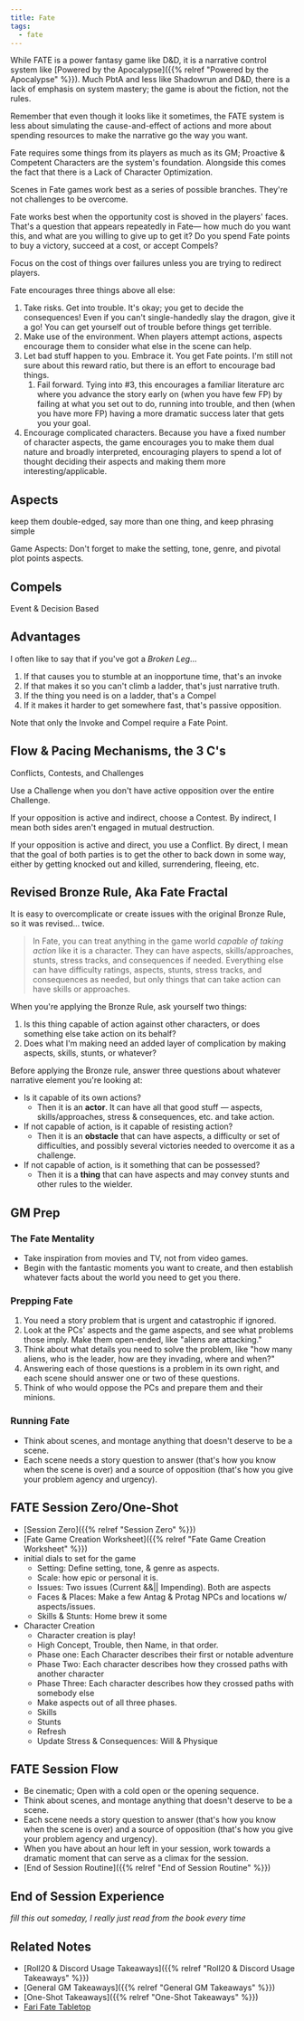 ```yaml
---
title: Fate
tags:
  - fate
---
```


While FATE is a power fantasy game like D&D, it is a narrative control system like [Powered by the Apocalypse]({{% relref "Powered by the Apocalypse" %}}). Much PbtA and less like Shadowrun and D&D, there is a lack of emphasis on system mastery; the game is about the fiction, not the rules.

Remember that even though it looks like it sometimes, the FATE system is less about simulating the cause-and-effect of actions and more about spending resources to make the narrative go the way you want.

Fate requires some things from its players as much as its GM; Proactive & Competent Characters are the system's foundation. Alongside this comes the fact that there is a Lack of Character Optimization.

Scenes in Fate games work best as a series of possible branches. They're not challenges to be overcome.

Fate works best when the opportunity cost is shoved in the players' faces. That's a question that appears repeatedly in Fate— how much do you want this, and what are you willing to give up to get it? Do you spend Fate points to buy a victory, succeed at a cost, or accept Compels?

Focus on the cost of things over failures unless you are trying to redirect players.

Fate encourages three things above all else:
1. Take risks. Get into trouble. It's okay; you get to decide the consequences! Even if you can't single-handedly slay the dragon, give it a go! You can get yourself out of trouble before things get terrible.
2. Make use of the environment. When players attempt actions, aspects encourage them to consider what else in the scene can help.
3. Let bad stuff happen to you. Embrace it. You get Fate points. I'm still not sure about this reward ratio, but there is an effort to encourage bad things.
    1. Fail forward. Tying into #3, this encourages a familiar literature arc where you advance the story early on (when you have few FP) by failing at what you set out to do, running into trouble, and then (when you have more FP) having a more dramatic success later that gets you your goal.
4. Encourage complicated characters. Because you have a fixed number of character aspects, the game encourages you to make them dual nature and broadly interpreted, encouraging players to spend a lot of thought deciding their aspects and making them more interesting/applicable.

## Aspects
keep them double-edged, say more than one thing, and keep phrasing simple

Game Aspects: Don't forget to make the setting, tone, genre, and pivotal plot points aspects.

## Compels
Event & Decision Based

## Advantages
I often like to say that if you've got a _Broken Leg_…
1. If that causes you to stumble at an inopportune time, that's an invoke
2. If that makes it so you can't climb a ladder, that's just narrative truth.
3. If the thing you need is on a ladder, that's a Compel
4. If it makes it harder to get somewhere fast, that's passive opposition.

Note that only the Invoke and Compel require a Fate Point.

## Flow & Pacing Mechanisms, the 3 C's
Conflicts, Contests, and Challenges

Use a Challenge when you don't have active opposition over the entire Challenge.

If your opposition is active and indirect, choose a Contest. By indirect, I mean both sides aren't engaged in mutual destruction.

If your opposition is active and direct, you use a Conflict. By direct, I mean that the goal of both parties is to get the other to back down in some way, either by getting knocked out and killed, surrendering, fleeing, etc.

## Revised Bronze Rule, Aka Fate Fractal
It is easy to overcomplicate or create issues with the original Bronze Rule, so it was revised… twice.

> In Fate, you can treat anything in the game world _capable of taking action_ like it is a character. They can have aspects, skills/approaches, stunts, stress tracks, and consequences if needed.
> Everything else can have difficulty ratings, aspects, stunts, stress tracks, and consequences as needed, but only things that can take action can have skills or approaches.

When you're applying the Bronze Rule, ask yourself two things:
1. Is this thing capable of action against other characters, or does something else take action on its behalf?
2. Does what I'm making need an added layer of complication by making aspects, skills, stunts, or whatever?

Before applying the Bronze rule, answer three questions about whatever narrative element you're looking at:
- Is it capable of its own actions?
    - Then it is an **actor**. It can have all that good stuff — aspects, skills/approaches, stress & consequences, etc. and take action.
- If not capable of action, is it capable of resisting action?
    - Then it is an **obstacle** that can have aspects, a difficulty or set of difficulties, and possibly several victories needed to overcome it as a challenge.
- If not capable of action, is it something that can be possessed?
    - Then it is a **thing** that can have aspects and may convey stunts and other rules to the wielder.

## GM Prep
### The Fate Mentality
- Take inspiration from movies and TV, not from video games.
- Begin with the fantastic moments you want to create, and then establish whatever facts about the world you need to get you there.

### Prepping Fate
1. You need a story problem that is urgent and catastrophic if ignored.
2. Look at the PCs' aspects and the game aspects, and see what problems those imply. Make them open-ended, like "aliens are attacking."
3. Think about what details you need to solve the problem, like "how many aliens, who is the leader, how are they invading, where and when?"
4. Answering each of those questions is a problem in its own right, and each scene should answer one or two of these questions.
5. Think of who would oppose the PCs and prepare them and their minions.

### Running Fate
- Think about scenes, and montage anything that doesn't deserve to be a scene.
- Each scene needs a story question to answer (that's how you know when the scene is over) and a source of opposition (that's how you give your problem agency and urgency).

## FATE Session Zero/One-Shot
- [Session Zero]({{% relref "Session Zero" %}})
- [Fate Game Creation Worksheet]({{% relref "Fate Game Creation Worksheet" %}})
- initial dials to set for the game
    - Setting: Define setting, tone, & genre as aspects.
    - Scale: how epic or personal it is.
    - Issues: Two issues (Current &&|| Impending). Both are aspects
    - Faces & Places: Make a few Antag & Protag NPCs and locations w/ aspects/issues.
    - Skills & Stunts: Home brew it some
- Character Creation
    - Character creation is play!
    - High Concept, Trouble, then Name, in that order.
    - Phase one: Each Character describes their first or notable adventure
    - Phase Two: Each character describes how they crossed paths with another character
    - Phase Three: Each character describes how they crossed paths with somebody else
    - Make aspects out of all three phases.
    - Skills
    - Stunts
    - Refresh
    - Update Stress & Consequences: Will & Physique

## FATE Session Flow
- Be cinematic; Open with a cold open or the opening sequence.
- Think about scenes, and montage anything that doesn't deserve to be a scene.
- Each scene needs a story question to answer (that's how you know when the scene is over) and a source of opposition (that's how you give your problem agency and urgency).
- When you have about an hour left in your session, work towards a dramatic moment that can serve as a climax for the session.
- [End of Session Routine]({{% relref "End of Session Routine" %}})

## End of Session Experience
_fill this out someday, I really just read from the book every time_

## Related Notes
- [Roll20 & Discord Usage Takeaways]({{% relref "Roll20 & Discord Usage Takeaways" %}})
- [General GM Takeaways]({{% relref "General GM Takeaways" %}})
- [One-Shot Takeaways]({{% relref "One-Shot Takeaways" %}})
- [Fari Fate Tabletop](https://fari.app/#!)
